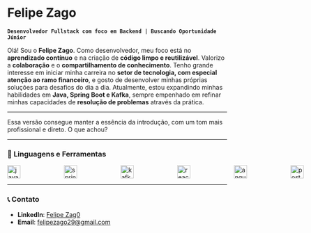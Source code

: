 # Felipe Zago

**`Desenvolvedor Fullstack com foco em Backend | Buscando Oportunidade Júnior`**

Olá\! Sou o **Felipe Zago**. Como desenvolvedor, meu foco está no **aprendizado contínuo** e na criação de **código limpo e reutilizável**. Valorizo a **colaboração** e o **compartilhamento de conhecimento**. Tenho grande interesse em iniciar minha carreira no **setor de tecnologia, com especial atenção ao ramo financeiro**, e gosto de desenvolver minhas próprias soluções para desafios do dia a dia. Atualmente, estou expandindo minhas habilidades em **Java, Spring Boot e Kafka**, sempre empenhado em refinar minhas capacidades de **resolução de problemas** através da prática.

---

Essa versão consegue manter a essência da introdução, com um tom mais profissional e direto. O que achou?

-----
### 🧰 Linguagens e Ferramentas

<div style="display: flex; align-items: center; gap: 100px;">
  <img src="https://cdn.jsdelivr.net/gh/devicons/devicon/icons/java/java-original.svg" height="30" alt="java logo" />
  <img src="https://cdn.jsdelivr.net/gh/devicons/devicon/icons/spring/spring-original.svg" height="30" alt="spring logo" />
  <img src="https://cdn.jsdelivr.net/gh/devicons/devicon/icons/apachekafka/apachekafka-original.svg" height="30" alt="kafka logo" />
  <img src="https://cdn.jsdelivr.net/gh/devicons/devicon/icons/react/react-original.svg" height="30" alt="react logo" />
  <img src="https://cdn.jsdelivr.net/gh/devicons/devicon/icons/angularjs/angularjs-original.svg" height="30" alt="angular logo" />
  <img src="https://cdn.jsdelivr.net/gh/devicons/devicon/icons/postgresql/postgresql-original.svg" height="30" alt="postgresql logo" />
  <img src="https://cdn.jsdelivr.net/gh/devicons/devicon/icons/docker/docker-original.svg" height="30" alt="docker logo" />
  <img src="https://cdn.jsdelivr.net/gh/devicons/devicon/icons/mongodb/mongodb-original.svg" height="30" alt="mongodb logo" />
  <img src="https://cdn.jsdelivr.net/gh/devicons/devicon/icons/git/git-original.svg" height="30" alt="git logo" />
  <img src="https://cdn.jsdelivr.net/gh/devicons/devicon/icons/github/github-original.svg" height="30" alt="github logo" />
</div>

-----
### 📞 Contato

* **LinkedIn**: [Felipe Zag0](https://www.linkedin.com/in/felipezag0/)
* **Email**: felipezago29@gmail.com
